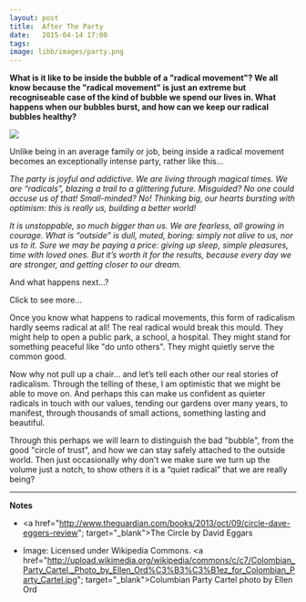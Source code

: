 ```yaml
---
layout: post
title:  After The Party
date:   2015-04-14 17:00
tags:  
image: libb/images/party.png
---
```


**What is it like to be inside the bubble of a "radical movement"? We all know because the "radical movement" is just an extreme but recogniseable case of the kind of bubble we spend our lives in. What happens when our bubbles burst, and how can we keep our radical  bubbles healthy?**

![](/libb/images/party.png)

Unlike being in an average family or job, being inside a radical movement becomes an exceptionally intense party, rather like this... 

<em>The party is joyful and addictive. We are living through magical times. We are “radicals”, blazing a trail to a glittering future. Misguided? No one could accuse us of that! Small-minded? No! Thinking big, our hearts bursting with optimism: this is really us, building a better world!

It is unstoppable, so much bigger than us. We are fearless, all growing in courage. What is “outside” is dull, muted, boring: simply not alive to us, nor us to it. Sure we may be paying a price: giving up sleep, simple pleasures, time with loved ones. But it’s worth it for the results, because every day we are stronger, and getting closer to our dream.</em>

And what happens next...?

<div id="restOfArticle" style="display:none">

<em>Bang! Suddenly, and bizarrely at the peak of our invincibility, the bubble just bursts. A tsunami knocks us off our feet, and washes out our world. “Others” stroll past our beached, battered bodies, their heads in the air, eyes ahead, pretending not to see. But the “real people”? Gone! Those dazzling ones who so entranced us with their charmed lives, and psychedelic beauty, where are they? Did no one catch them slipping away to safety?<br><br>

Now our “beautiful certainties” are just crazy dreams, no longer possible, nor quite so attractive. We are gagging on the anger, betrayal, contempt, regret, and the eerie silence. Our party is well and truly over.</em><br><br>

Did this ever happen? It did to me a couple of times, and you can be sure it also happened the day after a Greek election, and last summer in Gaza, and on both sides of the Berlin Wall, and to the Wolf of Wall Street, and after my friend's divorce. It also happens in every corporate takeover, and it even predicts the end of today's resurgence of brutal 13th century fundamentalism.<br><br>

Like a universal story, this is what happens to “radical movements” whether they be young hipsters, new technology start-ups, warriors, hippies, bankers, leaders, OD consultants, or the characters in <a href="http://www.theguardian.com/books/2013/oct/09/circle-dave-eggers-review"; target="_blank">The Circle</a> by David Eggars. The story can seem rather biblical, like Adam and Eve being tempted, then somehow getting cut-off, and later burning sulphur is raining down on their Sodom and Gomorrah… <br><br>

What happens after the party is a testament to human resilience: your phoenix may rise again after everything is lost. We can always get washed, change our clothes, cut our hair, repair the roof, run away, start a new life, get therapy, or tell the story to get it out of us.  But with so many options for recovery, why do we so often fail to move on, and why does the pain spread sometimes as far as a next generation of innocents?<br><br>

On a practical note, when we focus on a specific bubble like the banking crisis, or the collapse of MG Rover, or what happened in a failing NHS Trust, we find everyone on auto-pilot, not fully aware of how to cope with the sensitive dynamics in a large system, working blind alongside other blind people, then the burst happens and it ends in tears. Towards insight we can usefully ask some powerful questions like: What did we gain or learn about the bubble? Was it worth it? Who survived? How? What if anything actually changed? For whom? <br><br>

Perhaps the real jewels are buried in what took place before the havoc. Who contributed? How? What options were grabbed or missed? What caused us to be cut-off? What scars? What overblown religion? What foolish choice? What unquestioned assumption? What cynical inability to trust? Whose eyes or ears were closed? How do we fail one another? When might curiosity or scepticism have been a better friend? <br><br>
 
</div>
<a onclick="showMoreOrLess(this,'restOfArticle');">Click to see more...</a>

Once you know what happens to radical movements, this form of radicalism hardly seems radical at all! The real radical would break this mould. They might help to open a public park, a school, a hospital. They might stand for something peaceful like "do unto others". They might quietly serve the common good. 

Now why not pull up a chair... and let’s tell each other our real stories of radicalism. Through the telling of these, I am optimistic that we might be able to move on. And perhaps this can make us confident as quieter radicals in touch with our values, tending our gardens over many years, to manifest, through thousands of small actions, something lasting and beautiful. 

Through this perhaps we will learn to distinguish the bad "bubble", from the good "circle of trust", and how we can stay safely attached to the outside world. Then just occasionally why don't we make sure we turn up the volume just a notch, to show others it is a “quiet radical” that we are really being?
__________________

<b>Notes</b>

* <a href="http://www.theguardian.com/books/2013/oct/09/circle-dave-eggers-review"; target="_blank">The Circle</a> by David Eggars

* Image: Licensed under Wikipedia Commons. <a href="http://upload.wikimedia.org/wikipedia/commons/c/c7/Colombian_Party_Cartel._Photo_by_Ellen_Ord%C3%B3%C3%B1ez_for_Colombian_Party_Cartel.jpg"; target="_blank">Columbian Party Cartel photo by Ellen Ord</a>

